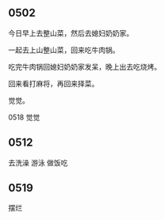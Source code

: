 ## 0502

今日早上去整山菜，然后去媳妇奶奶家。

一起去上山整山菜，回来吃牛肉锅。

吃完牛肉锅回媳妇奶奶家发呆，晚上出去吃烧烤。

回来看打麻将，再回来择菜。

觉觉。


0518
觉觉

## 0512

去洗澡
游泳
做饭吃

## 0519
摆烂
